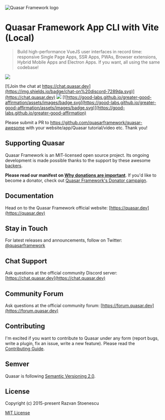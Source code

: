 ![Quasar Framework logo](https://cdn.quasar.dev/logo-v2/header.png)

# Quasar Framework App CLI with Vite (Local)

> Build high-performance VueJS user interfaces in record time: responsive Single Page Apps, SSR Apps, PWAs, Browser extensions, Hybrid Mobile Apps and Electron Apps. If you want, all using the same codebase!

<img src="https://img.shields.io/npm/v/%40quasar/app-vite?label=@quasar/app-vite">

[![Join the chat at https://chat.quasar.dev](https://img.shields.io/badge/chat-on%20discord-7289da.svg)](https://chat.quasar.dev)
<a href="https://forum.quasar.dev" target="_blank"><img src="https://img.shields.io/badge/community-forum-brightgreen.svg"></a>
[![https://good-labs.github.io/greater-good-affirmation/assets/images/badge.svg](https://good-labs.github.io/greater-good-affirmation/assets/images/badge.svg)](https://good-labs.github.io/greater-good-affirmation)

Please submit a PR to https://github.com/quasarframework/quasar-awesome with your website/app/Quasar tutorial/video etc. Thank you!

## Supporting Quasar
Quasar Framework is an MIT-licensed open source project. Its ongoing development is made possible thanks to the support by these awesome [backers](https://github.com/rstoenescu/quasar-framework/blob/dev/backers.md).

**Please read our manifest on [Why donations are important](https://quasar.dev/why-donate)**. If you'd like to become a donator, check out [Quasar Framework's Donator campaign](https://donate.quasar.dev).

## Documentation

Head on to the Quasar Framework official website: [https://quasar.dev](https://quasar.dev)

## Stay in Touch

For latest releases and announcements, follow on Twitter: [@quasarframework](https://twitter.com/quasarframework)

## Chat Support

Ask questions at the official community Discord server: [https://chat.quasar.dev](https://chat.quasar.dev)

## Community Forum

Ask questions at the official community forum: [https://forum.quasar.dev](https://forum.quasar.dev)

## Contributing

I'm excited if you want to contribute to Quasar under any form (report bugs, write a plugin, fix an issue, write a new feature). Please read the [Contributing Guide](../CONTRIBUTING.md).

## Semver
Quasar is following [Semantic Versioning 2.0](https://semver.org/).

## License

Copyright (c) 2015-present Razvan Stoenescu

[MIT License](http://en.wikipedia.org/wiki/MIT_License)
